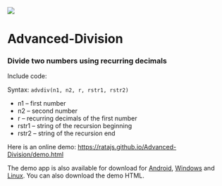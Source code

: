 ![](https://raw.githubusercontent.com/ratajs/Advanced-Division/master/icon.svg)

# Advanced-Division
### Divide two numbers using recurring decimals

Include code:

  <code><script src="https://cdn.jsdelivr.net/gh/ratajs/Advanced-Division@243807e4bde864decf4d18a11c9e836c5af88473/AdvDiv.min.js" type="text/javascript" integrity="sha384-rqDsKd8JKRuCuEwYL4QaHkMCQAbJDD7n7gLC2yXY+y6M8H+ihg4RambCHkHPiWL/" crossorigin="anonymous"></script></code>

Syntax:
<code>advdiv(n1, n2, r, rstr1, rstr2)</code>
* n1 – first number
* n2 – second number
* r – recurring decimals of the first number
* rstr1 – string of the recursion beginning
* rstr2 – string of the recursion end

Here is an online demo: <https://ratajs.github.io/Advanced-Division/demo.html>

The demo app is also available for download for [Android](https://github.com/ratajs/Advanced-Division/releases/download/1.0-Android/Advanced.Division.apk), [Windows](https://github.com/ratajs/Advanced-Division/releases/download/1.0-Win/Advanced.Division.exe) and [Linux](https://github.com/ratajs/Advanced-Division/releases/download/1.0-Linux/Advanced.Division.tar.gz).
You can also download the demo HTML.
